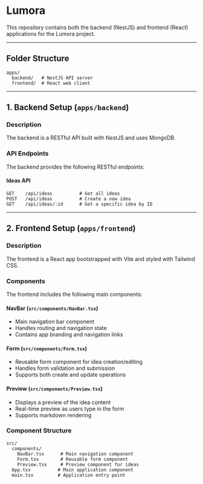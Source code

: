 # Lumora 

This repository contains both the backend (NestJS) and frontend (React) applications for the Lumora project.

---

## Folder Structure

```
apps/
  backend/   # NestJS API server
  frontend/  # React web client
```

---

## 1. Backend Setup (`apps/backend`)

### Description

The backend is a RESTful API built with NestJS and uses MongoDB.

### API Endpoints

The backend provides the following RESTful endpoints:

#### Ideas API

```
GET    /api/ideas          # Get all ideas
POST   /api/ideas          # Create a new idea
GET    /api/ideas/:id      # Get a specific idea by ID
```

---

## 2. Frontend Setup (`apps/frontend`)

### Description

The frontend is a React app bootstrapped with Vite and styled with Tailwind CSS.

### Components

The frontend includes the following main components:

#### NavBar (`src/components/NavBar.tsx`)
- Main navigation bar component
- Handles routing and navigation state
- Contains app branding and navigation links

#### Form (`src/components/Form.tsx`)
- Reusable form component for idea creation/editing
- Handles form validation and submission
- Supports both create and update operations

#### Preview (`src/components/Preview.tsx`)
- Displays a preview of the idea content
- Real-time preview as users type in the form
- Supports markdown rendering

### Component Structure
```
src/
  components/
    NavBar.tsx      # Main navigation component
    Form.tsx        # Reusable form component
    Preview.tsx     # Preview component for ideas
  App.tsx          # Main application component
  main.tsx         # Application entry point
```
